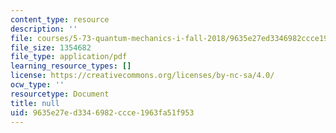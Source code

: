 ```yaml
---
content_type: resource
description: ''
file: courses/5-73-quantum-mechanics-i-fall-2018/9635e27ed3346982ccce1963fa51f953_MIT5_73F18_Lec24.pdf
file_size: 1354682
file_type: application/pdf
learning_resource_types: []
license: https://creativecommons.org/licenses/by-nc-sa/4.0/
ocw_type: ''
resourcetype: Document
title: null
uid: 9635e27e-d334-6982-ccce-1963fa51f953
---
```

